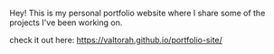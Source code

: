 Hey! This is my personal portfolio website where I share some of the projects I've been working on.  

check it out here: 
<https://valtorah.github.io/portfolio-site/>

